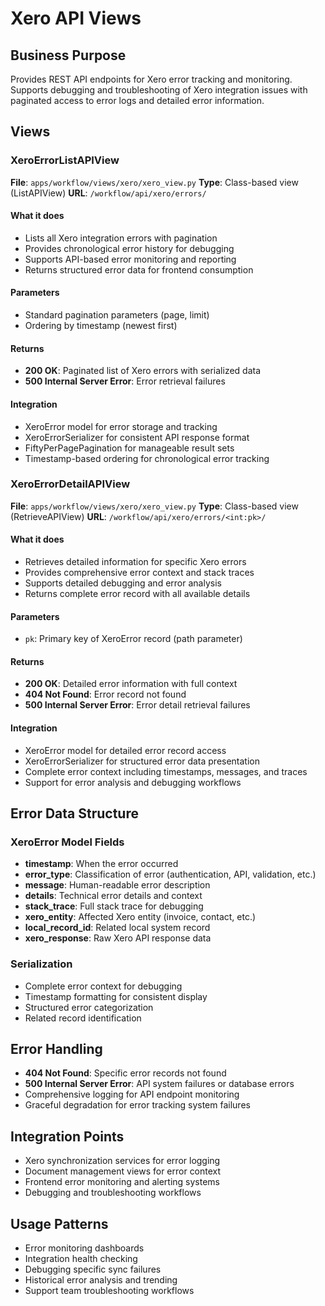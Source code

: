 # Xero API Views

## Business Purpose
Provides REST API endpoints for Xero error tracking and monitoring. Supports debugging and troubleshooting of Xero integration issues with paginated access to error logs and detailed error information.

## Views

### XeroErrorListAPIView
**File**: `apps/workflow/views/xero/xero_view.py`
**Type**: Class-based view (ListAPIView)
**URL**: `/workflow/api/xero/errors/`

#### What it does
- Lists all Xero integration errors with pagination
- Provides chronological error history for debugging
- Supports API-based error monitoring and reporting
- Returns structured error data for frontend consumption

#### Parameters
- Standard pagination parameters (page, limit)
- Ordering by timestamp (newest first)

#### Returns
- **200 OK**: Paginated list of Xero errors with serialized data
- **500 Internal Server Error**: Error retrieval failures

#### Integration
- XeroError model for error storage and tracking
- XeroErrorSerializer for consistent API response format
- FiftyPerPagePagination for manageable result sets
- Timestamp-based ordering for chronological error tracking

### XeroErrorDetailAPIView
**File**: `apps/workflow/views/xero/xero_view.py`
**Type**: Class-based view (RetrieveAPIView)
**URL**: `/workflow/api/xero/errors/<int:pk>/`

#### What it does
- Retrieves detailed information for specific Xero errors
- Provides comprehensive error context and stack traces
- Supports detailed debugging and error analysis
- Returns complete error record with all available details

#### Parameters
- `pk`: Primary key of XeroError record (path parameter)

#### Returns
- **200 OK**: Detailed error information with full context
- **404 Not Found**: Error record not found
- **500 Internal Server Error**: Error detail retrieval failures

#### Integration
- XeroError model for detailed error record access
- XeroErrorSerializer for structured error data presentation
- Complete error context including timestamps, messages, and traces
- Support for error analysis and debugging workflows

## Error Data Structure

### XeroError Model Fields
- **timestamp**: When the error occurred
- **error_type**: Classification of error (authentication, API, validation, etc.)
- **message**: Human-readable error description
- **details**: Technical error details and context
- **stack_trace**: Full stack trace for debugging
- **xero_entity**: Affected Xero entity (invoice, contact, etc.)
- **local_record_id**: Related local system record
- **xero_response**: Raw Xero API response data

### Serialization
- Complete error context for debugging
- Timestamp formatting for consistent display
- Structured error categorization
- Related record identification

## Error Handling
- **404 Not Found**: Specific error records not found
- **500 Internal Server Error**: API system failures or database errors
- Comprehensive logging for API endpoint monitoring
- Graceful degradation for error tracking system failures

## Integration Points
- Xero synchronization services for error logging
- Document management views for error context
- Frontend error monitoring and alerting systems
- Debugging and troubleshooting workflows

## Usage Patterns
- Error monitoring dashboards
- Integration health checking
- Debugging specific sync failures
- Historical error analysis and trending
- Support team troubleshooting workflows
